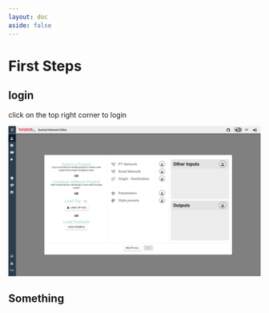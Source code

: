 ```yaml
---
layout: doc
aside: false
---
```


# First Steps

## login

click on the top right corner to login

![Alt text](public/image-1.png)

## Something
